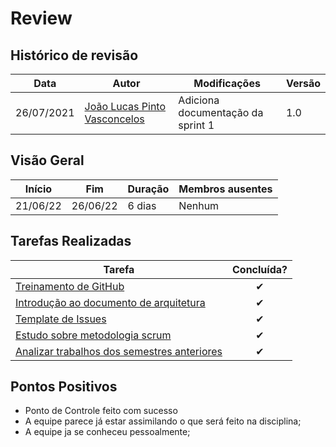 # Review 

## Histórico de revisão

| Data       | Autor                                        | Modificações                      | Versão |
| ---------- | -------------------------------------------- | --------------------------------- | ------ |
| 26/07/2021 | [João Lucas Pinto Vasconcelos](https://github.com/HacKairos) | Adiciona documentação da sprint 1 | 1.0    |

## Visão Geral

Início | Fim | Duração | Membros ausentes
 ------ | --- | ------- | --------
 21/06/22 | 26/06/22 | 6 dias | Nenhum

## Tarefas Realizadas

| Tarefa | Concluída? |
| ------ | :--------: |
| [Treinamento de GitHub](https://github.com/fga-eps-mds/2022-1-Squad6/issues/1) | ✔ |
| [Introdução ao documento de arquitetura](https://github.com/fga-eps-mds/2022-1-Squad6/issues/2) | ✔ |
| [Template de Issues](https://github.com/fga-eps-mds/2022-1-Squad6/issues/3) | ✔ |
| [Estudo sobre metodologia scrum](https://github.com/fga-eps-mds/2022-1-Squad6/issues/4) | ✔ |
| [Analizar trabalhos dos semestres anteriores](https://github.com/fga-eps-mds/2022-1-Squad6/issues/5) | ✔ |



## Pontos Positivos
- Ponto de Controle feito com sucesso
- A equipe parece já estar assimilando o que será feito na disciplina;
- A equipe ja se conheceu pessoalmente;
